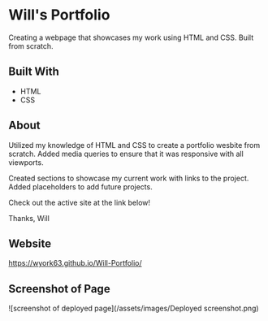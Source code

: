 # Will's Portfolio
Creating a webpage that showcases my work using HTML and CSS. Built from scratch.

## Built With
- HTML
- CSS

## About
Utilized my knowledge of HTML and CSS to create a portfolio wesbite from scratch. Added media queries to ensure that it was responsive with all viewports. 

Created sections to showcase my current work with links to the project. Added placeholders to add future projects. 

Check out the active site at the link below! 

Thanks,
Will


## Website
https://wyork63.github.io/Will-Portfolio/

## Screenshot of Page
![screenshot of deployed page](/assets/images/Deployed screenshot.png)

